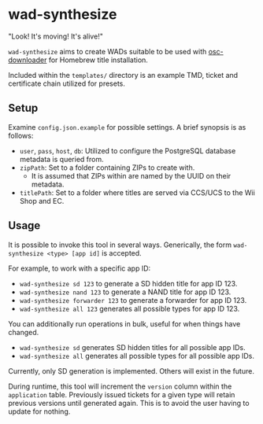 # wad-synthesize
"Look! It's moving! It's alive!"

`wad-synthesize` aims to create WADs suitable to be used with [osc-downloader](https://github.com/OpenShopChannel/osc-downloader) for Homebrew title installation.

Included within the `templates/` directory is an example TMD, ticket and certificate chain utilized
for presets.

## Setup
Examine `config.json.example` for possible settings. A brief synopsis is as follows:
 - `user`, `pass`, `host`, `db`: Utilized to configure the PostgreSQL database metadata is queried from.
 - `zipPath`: Set to a folder containing ZIPs to create with.
   - It is assumed that ZIPs within are named by the UUID on their metadata.
 - `titlePath`: Set to a folder where titles are served via CCS/UCS to the Wii Shop and EC.

## Usage
It is possible to invoke this tool in several ways.
Generically, the form `wad-synthesize <type> [app id]` is accepted.

For example, to work with a specific app ID:
 - `wad-synthesize sd 123` to generate a SD hidden title for app ID 123.
 - `wad-synthesize nand 123` to generate a NAND title for app ID 123.
 - `wad-synthesize forwarder 123` to generate a forwarder for app ID 123.
 - `wad-synthesize all 123` generates all possible types for app ID 123.

You can additionally run operations in bulk, useful for when things have changed.
 - `wad-synthesize sd` generates SD hidden titles for all possible app IDs.
 - `wad-synthesize all` generates all possible types for all possible app IDs.

Currently, only SD generation is implemented. Others will exist in the future.

During runtime, this tool will increment the `version` column within the `application` table.
Previously issued tickets for a given type will retain previous versions until generated again. This is to avoid the user having to update for nothing.